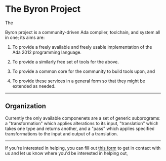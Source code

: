 # The Byron Project

The

Byron project is a community-driven Ada compiler, toolchain, and system all in one; its aims are:



1. To provide a freely available and freely usable implementation of the Ada 2012 programming language.

2. To provide a similarly free set of tools for the above.

3. To provide a common core for the community to build tools upon, and

4. To provide these services in a general form so that they might be extended as needed.



----


## Organization


Currently the only available componenets are a set of generic subprograms: a "transformation" which applies alterations to its input, "translation" which takes one type and returns another, and a "pass" which applies specified transformations to the input and output of a translation.


----


If you're interested in helping,  you can fill out [this form](https://docs.google.com/forms/d/1qLb8P8fMzbZXcsTEVCOw7Fcv4rkt9nXrkztWJsdnPeU/viewform?usp=send_form) to get in contact with us and let us know where you'd be interested in helping out,
